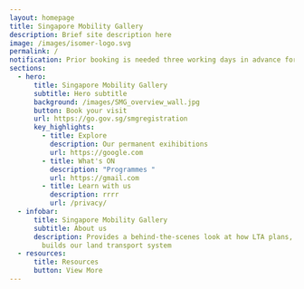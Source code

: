 ```yaml
---
layout: homepage
title: Singapore Mobility Gallery
description: Brief site description here
image: /images/isomer-logo.svg
permalink: /
notification: Prior booking is needed three working days in advance for all visits.
sections:
  - hero:
      title: Singapore Mobility Gallery
      subtitle: Hero subtitle
      background: /images/SMG_overview_wall.jpg
      button: Book your visit
      url: https://go.gov.sg/smgregistration
      key_highlights:
        - title: Explore
          description: Our permanent exihibitions
          url: https://google.com
        - title: What's ON
          description: "Programmes "
          url: https://gmail.com
        - title: Learn with us
          description: rrrr
          url: /privacy/
  - infobar:
      title: Singapore Mobility Gallery
      subtitle: About us
      description: Provides a behind-the-scenes look at how LTA plans, designs and
        builds our land transport system
  - resources:
      title: Resources
      button: View More
---
```

